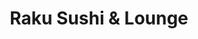 ---
layout: place
title: "Raku Sushi & Lounge"
permalink: /minnesota/st-louis-park/raku-sushi-lounge.html
stateAbbr: MN
stateName: Minnesota
cityName: St Louis Park
place_id: ChIJlW79SKI0s1IR4uF4AgC5FOc
photos:
  - name: >-
      places/ChIJlW79SKI0s1IR4uF4AgC5FOc/photos/AeeoHcLo0dftTS5JfcJ1Vd_0pA4ZcMy80lxfUZQqJBV5PUzOYbTq0-rermm5NA3K0UaC0ozyPy8ChstxkmylfKHni0Py3WF7zl2LbwftPLzCfKgik46hG2-3uTIJB1WOftxZMuz_QQLG4F0ek1-RB-fmv-2G5PB-5mv7umvAQoG1I6-7UZkyyiOB6uhcZPpxAdeEDEG8sA9fUpxqJ4NEZImrsPXGtUQV2JkVwajzPGwYGSr-SY7rfr5U9W9NW42N6R_PaDiwkkDJep03a85RSnwaVRmAthZICCxh7MhKCM7jGT-QdoNJvWyJiQ-V7u9EAUnXdYIe6ys8FxrR7AtVM9jxH1kNAt9corngcBMQjOPWgJQCoQPdYU4RLPAmNCDMesmxVkI6dt8PE3vKkVyZ88w-ULZVaDjipCi0SbhR7maFMevOBg
    widthPx: 1080
    heightPx: 1350
    authorAttributions:
      - displayName: Jay Chen
        uri: https://maps.google.com/maps/contrib/100446721091920677646
        photoUri: >-
          https://lh3.googleusercontent.com/a/ACg8ocKOcfwf71d2UHPnpzS-PMOk77jhtFu7RYbcpBNb9rLMWL1UpA=s100-p-k-no-mo
    flagContentUri: >-
      https://www.google.com/local/imagery/report/?cb_client=maps_api_places.places_api&image_key=!1e10!2sCIHM0ogKEICAgICui6z7aQ&hl=en-US
    googleMapsUri: >-
      https://www.google.com/maps/place//data=!3m4!1e2!3m2!1sCIHM0ogKEICAgICui6z7aQ!2e10!4m2!3m1!1s0x52b334a248fd6e95:0xe714b9000278e1e2
  - name: >-
      places/ChIJlW79SKI0s1IR4uF4AgC5FOc/photos/AeeoHcIszBgwl2yLJqFtP6S_wNSXMz7kp_9bkUzeTWaQwlMWs_wGLBdYLive6z5JfCngmpmJF908HhuN0_KiQH8z8884y-50nrTUs8hpXB0mjDLD49ZsNOWlwZNuZW-GmKatkoZUlnIoSwK8zM2q5QEsg4vwFd93WczolLfuQNwvX08Si-ggnNetfpxPF8BJ0YcmstswJOpQybxr5nAdBnGlHcbp0XHvIjMU5yjkc0JD6xl_uuXpc0tM6q2eryfKHt3wonGEJXK6nntqYMFk1EajIMwrhydLLwA2Xqpw4VekSUmCjI9SEAGP8Q4y0b3QzknA3ucY5cjyKi_heglAFij6IWUZAs6FnWqHxyQGQzF-p_k0adkukpbpk9zZWP0Dy4k7RJmrZTZ5j9a2nSWtmNGs-aPQmv4q_ITMx8AMNQ98uEfF1J3B
    widthPx: 4618
    heightPx: 3464
    authorAttributions:
      - displayName: Greta Levitt
        uri: https://maps.google.com/maps/contrib/104833440604263989554
        photoUri: >-
          https://lh3.googleusercontent.com/a-/ALV-UjVFBw2YV5GtDM0f7lljdJJ4ueDOj6bbCyPgymNT-eOM0qjCukw=s100-p-k-no-mo
    flagContentUri: >-
      https://www.google.com/local/imagery/report/?cb_client=maps_api_places.places_api&image_key=!1e10!2sCIHM0ogKEICAgIDukfzNmwE&hl=en-US
    googleMapsUri: >-
      https://www.google.com/maps/place//data=!3m4!1e2!3m2!1sCIHM0ogKEICAgIDukfzNmwE!2e10!4m2!3m1!1s0x52b334a248fd6e95:0xe714b9000278e1e2
  - name: >-
      places/ChIJlW79SKI0s1IR4uF4AgC5FOc/photos/AeeoHcKQ_7zRIPPRDy4vLztW1Hmerz9da2kD8EGeNv7q96xIjTMSA2ihdOzW5pYvFdLHFvlQX2MXpInom8GHY05nuOQ05QrUEAwXPnuqthmM-xXkclb3ZgEvLCQ52KUbA1Y0QsMs7tr5qoB3TWUe0Qtq3omotGiYlJI3ovXgbQZnFayGwJaoM-9Oho6YP2x8UxVNGVdZ-11x7D-Jis1Hkx7tZVxvPFBAx7AZImDXxGq0CmJbDYyYcYICJfn0kJrOwCQw1CPHzRcJZl5awQ2iG21LrjsAYgjx_Hu1GRJiBKaFrbAWSiPyXoq9sGtTvEx4o-NF3qu71NlZ6FFZBwAOWZ06IFzhSUkknQ4ej-l2LWWpPq770wRh2oHZ34kIpEauz6b3gHG7qZDzHF3DgRjfM_77385R4CVp206bYWLSe7hSOSr44w
    widthPx: 3600
    heightPx: 4800
    authorAttributions:
      - displayName: Rico Perez
        uri: https://maps.google.com/maps/contrib/109274408945091336706
        photoUri: >-
          https://lh3.googleusercontent.com/a-/ALV-UjU7WixZY4xsCpY46RL_mX2Cdh7O4XmfxssSAPVZRlJMFEIaFkXj=s100-p-k-no-mo
    flagContentUri: >-
      https://www.google.com/local/imagery/report/?cb_client=maps_api_places.places_api&image_key=!1e10!2sCIHM0ogKEICAgMDwkr2leg&hl=en-US
    googleMapsUri: >-
      https://www.google.com/maps/place//data=!3m4!1e2!3m2!1sCIHM0ogKEICAgMDwkr2leg!2e10!4m2!3m1!1s0x52b334a248fd6e95:0xe714b9000278e1e2
  - name: >-
      places/ChIJlW79SKI0s1IR4uF4AgC5FOc/photos/AeeoHcKZBsT0YpXjoaMQqRP4_DzKV3TZD72T381y8veURA-GCK1ZpAg09hd3KpgL6Ex0j0e9WDnDAU474sOObx3ER1MiMaM-C4iGV3aZRwGnZOWrb7LdmS8uuqwIOaQ4t4UYeRJDO844wbRHpGCsodVJEONL7IbXhOZTXRR5my7htJjCo_eTxHRAztP6cjKFEDaPljD-a84oT2keqaTdyHE2PQuOGwikrx7IXlvQv4quup95VnVfWBs-MfAiybuDskHOJ_0304ZkQYCsUfOuYr9_AcRMh7sIJF7gK0L-5fSDaPTGiDID4b_lEEWd9xHjrxKzKeJAdAN-J8yzPE5DuzbHIKIS_TATOqkQIlyRustTI1wPy-LAwKMAFSZFXkYribfy-PldE8A8jmpZJm2m-XKVOJhB2tvegtvQ8s6Mbce5edRL2w
    widthPx: 3024
    heightPx: 4032
    authorAttributions:
      - displayName: Christina Lee
        uri: https://maps.google.com/maps/contrib/117166113929768002830
        photoUri: >-
          https://lh3.googleusercontent.com/a-/ALV-UjVsJo4pIfiIkDRxfAFo4VjKevIVG9zKNP-CHBFWSBxVPQQP4sWoKA=s100-p-k-no-mo
    flagContentUri: >-
      https://www.google.com/local/imagery/report/?cb_client=maps_api_places.places_api&image_key=!1e10!2sCIHM0ogKEICAgIC9y_foLg&hl=en-US
    googleMapsUri: >-
      https://www.google.com/maps/place//data=!3m4!1e2!3m2!1sCIHM0ogKEICAgIC9y_foLg!2e10!4m2!3m1!1s0x52b334a248fd6e95:0xe714b9000278e1e2
  - name: >-
      places/ChIJlW79SKI0s1IR4uF4AgC5FOc/photos/AeeoHcLaRMt0xM2IlteVTElu7oOSYdPQC198oQvQw_0ELNhwEf3FgpjF3T9vZGh09_O_-uXQ3rxM0jxtpKMkAsvpbKmKAjOIC-0pButkM5ZytA0e93CyK_FiU0_69Hydi3SnKTUB2aJV2VS1Fan93_UXF06eewWfLlTtP5Hi_vYgxSpIWfzCTwswhoj1rPQYKYKXaeUV8cSoHo0lEj3QNc9VfHYPMKAyIBu8EHIU2IKTV2yvTiQlItuXwq66V7NCVWAAovisCsBfbiQ-XQXgw8VL7c06o0VKA2zpGPZp9EimsgP2p38Nv9UvOeIThzJw0wFd8m8L8u5dvwqU2uKhwFvy-Dff1NkIrPkmr2hFJcGGcZ8LWAVvMvvb9WtCD4oLfX3iXxyRghpMITHxlo6XCOAnGMK0CbwUHoT1G-UyYI58Xx0ohMj5
    widthPx: 3720
    heightPx: 2277
    authorAttributions:
      - displayName: Nicole Nyarko
        uri: https://maps.google.com/maps/contrib/100920627273280053060
        photoUri: >-
          https://lh3.googleusercontent.com/a-/ALV-UjVmBfuAwKU8UsSfW7nJqRmH_LX0kY44Tu66TJPwGhz55Fq03QoIgA=s100-p-k-no-mo
    flagContentUri: >-
      https://www.google.com/local/imagery/report/?cb_client=maps_api_places.places_api&image_key=!1e10!2sCIHM0ogKEICAgICW1tzMrAE&hl=en-US
    googleMapsUri: >-
      https://www.google.com/maps/place//data=!3m4!1e2!3m2!1sCIHM0ogKEICAgICW1tzMrAE!2e10!4m2!3m1!1s0x52b334a248fd6e95:0xe714b9000278e1e2
  - name: >-
      places/ChIJlW79SKI0s1IR4uF4AgC5FOc/photos/AeeoHcL9LVRUFrsHEiuD1oKn38TLm4M7QjxhkOhT1n4wNZugrpV_9HOhicIC5pjhe5mW6i1QLKu6KD12n212lIKf82TG47COdAF7vThLtxTcYst-ZXMDo8za7YPu69dMV0st3R9W3a8CLLNKrOfNpWktkF75eIMU9QBnb5Z75Tv3jz8ZYZH4RleSaW9yxJK-rHMJhk2rRs8cKIpqSZad_XRbUZci0N7bc_7-pYiqWeyLEZwzqsiKYsMlg9N52lAPxFe2xGC_JBnwkH4AnvpO7QOlCS55XqD-vCGIEOzkFkkaYf_u6xA3In09gt0LtBpPmaGD4OFRrSDWIO6iPRZ27G20colxFJb2M3dgoOXxWqnOmMVYacqrNMFDifFt8XjGsNueaFYvobxzN1ydXV0NVbOuZiU8vwhp3_UfU-Vd59A3ZjKC8A
    widthPx: 3024
    heightPx: 4032
    authorAttributions:
      - displayName: Rico Perez
        uri: https://maps.google.com/maps/contrib/109274408945091336706
        photoUri: >-
          https://lh3.googleusercontent.com/a-/ALV-UjU7WixZY4xsCpY46RL_mX2Cdh7O4XmfxssSAPVZRlJMFEIaFkXj=s100-p-k-no-mo
    flagContentUri: >-
      https://www.google.com/local/imagery/report/?cb_client=maps_api_places.places_api&image_key=!1e10!2sCIHM0ogKEICAgMDwkr2lBg&hl=en-US
    googleMapsUri: >-
      https://www.google.com/maps/place//data=!3m4!1e2!3m2!1sCIHM0ogKEICAgMDwkr2lBg!2e10!4m2!3m1!1s0x52b334a248fd6e95:0xe714b9000278e1e2
  - name: >-
      places/ChIJlW79SKI0s1IR4uF4AgC5FOc/photos/AeeoHcJ0Tse4n-5LP7WpSaXK1NOI3LTHZHOcYCA5aUhkZEMU_UpIejJWjwA1DBAYFUNyZp4R65tw6a7KrkxOLFhji4ut83zdR1pl37eoqUmuzoV1SJ3IFI9zzvy77h3EgxO2iB9VRGAu0wyrKhR8jPu54WJtqvePMgZWrbnbejlNWX08q2aLdafcuFDAX4G6mt789p-n14LRyDGectiRE9YLs3NNfL3ohLVPTor2_4KipS9shCf396EWbyIrL0TqzDkjAxYzsZjJTxbWf6cumZpHrGgZ3k7igdoXsyIunXZHmeylH9JBZsdf0i_1u7eY5QAa2AUvqGLFM0psgCYL14irdxiuVyrteZbNGd2LzLcmE1xT9oL8W5sW-Sn6z09Xx9rrh87K7DX5CMXZQshtMifEBCKbajGzzXEjpA5F3YmtYofy85LA
    widthPx: 3024
    heightPx: 4032
    authorAttributions:
      - displayName: Christina Lee
        uri: https://maps.google.com/maps/contrib/117166113929768002830
        photoUri: >-
          https://lh3.googleusercontent.com/a-/ALV-UjVsJo4pIfiIkDRxfAFo4VjKevIVG9zKNP-CHBFWSBxVPQQP4sWoKA=s100-p-k-no-mo
    flagContentUri: >-
      https://www.google.com/local/imagery/report/?cb_client=maps_api_places.places_api&image_key=!1e10!2sCIHM0ogKEICAgIC9y_fo7gE&hl=en-US
    googleMapsUri: >-
      https://www.google.com/maps/place//data=!3m4!1e2!3m2!1sCIHM0ogKEICAgIC9y_fo7gE!2e10!4m2!3m1!1s0x52b334a248fd6e95:0xe714b9000278e1e2
  - name: >-
      places/ChIJlW79SKI0s1IR4uF4AgC5FOc/photos/AeeoHcLZSM83CLbGW7jyBgIaDKeYuoQhfExZD1pGve8KEpczbHZVlZL9IZ1YU_FrKxqyREKXNeUdLxbfuTFXYJgnlplY-Q3gmxEC2b1jVjutST98ol76D52FDfFPF-KCqPlGwOsHjlxQFbely_DcZ5vilsvvIohgkmr0REpfTNY0gqPPjMjQdAuzPRjo-QOH7ToBX13akPXWsDui7vnI0uvEEQKcZywjaCHKFWeR9UNSzw7ostziztQx8sZqpfw-9ROVzpWfcu6P1-mUI7HVp2t0atRE_5e125qrS_T0Nbgf-FsP9_t3gM4OGFFTovVo1Wg30JXwRcbkr4ZR0cOSvE-bn4_ROilWDRN78fMdoBKPZ3wAM2HaOJ9Jq0RMC-KzAbqH2myfbyvSO3daFT9N4YuNrIgD8uPDKGs_7S6ooZgh2ks
    widthPx: 3464
    heightPx: 4618
    authorAttributions:
      - displayName: Greta Levitt
        uri: https://maps.google.com/maps/contrib/104833440604263989554
        photoUri: >-
          https://lh3.googleusercontent.com/a-/ALV-UjVFBw2YV5GtDM0f7lljdJJ4ueDOj6bbCyPgymNT-eOM0qjCukw=s100-p-k-no-mo
    flagContentUri: >-
      https://www.google.com/local/imagery/report/?cb_client=maps_api_places.places_api&image_key=!1e10!2sCIHM0ogKEICAgIDukfyTHQ&hl=en-US
    googleMapsUri: >-
      https://www.google.com/maps/place//data=!3m4!1e2!3m2!1sCIHM0ogKEICAgIDukfyTHQ!2e10!4m2!3m1!1s0x52b334a248fd6e95:0xe714b9000278e1e2
  - name: >-
      places/ChIJlW79SKI0s1IR4uF4AgC5FOc/photos/AeeoHcIhDePQBzxNvKpc1rAwPoJAa2j2sHr2_6FTq7UmTp6DI00BxmRS6-A9oFkblxB_C57jMYXUVMmk9IRPfSEo0SsBO6DnmLFT7xFJx02F9nI0NO2RDBS_SsvqDPqjceCBZhOXDifrc6JUMESBYDCsAsc_G_JZBFwU_8Fux9jX974aLYZJF3oxAEdjvgV07zdnsu11t0gaTCJL_vBKOdCzvZYBgDem8EULXE2qK0Gr_6fcunMSD8rC5JxnUy0rG0kuF-0Jlf5flCzed4QSqne_mpEQbjYN20Pg8yVPru2uVHULPGwICko_KbquEaB-Byx1wlOjOMQKoHB65LX777_E2uqpjEU7_xgioTrnT4xQw9t-cyDit7HgS5FqsDaNsESfZNLfkEY29E_S5Nj3GbAwBEjZ0hizrRCzNVrDSRmlv38
    widthPx: 3072
    heightPx: 4080
    authorAttributions:
      - displayName: Elizabeth Kallstrom
        uri: https://maps.google.com/maps/contrib/108273678503694706773
        photoUri: >-
          https://lh3.googleusercontent.com/a-/ALV-UjUpnsiaHKQ40x8nznkAOPDVzHQlcbs4afrm3Q81w_2OprKPJBM9fg=s100-p-k-no-mo
    flagContentUri: >-
      https://www.google.com/local/imagery/report/?cb_client=maps_api_places.places_api&image_key=!1e10!2sCIHM0ogKEICAgIDWkd-1Dg&hl=en-US
    googleMapsUri: >-
      https://www.google.com/maps/place//data=!3m4!1e2!3m2!1sCIHM0ogKEICAgIDWkd-1Dg!2e10!4m2!3m1!1s0x52b334a248fd6e95:0xe714b9000278e1e2
  - name: >-
      places/ChIJlW79SKI0s1IR4uF4AgC5FOc/photos/AeeoHcK_U5q0sPidTRYyj7FVjUY3UPo6vg_WbZLUMaZM5iR2FEA2jt9Zw1VZM6McAsNDw5yp_DWjzLTaRGt49czGhSWbdvDAbRtis1yShONwFo-UYnwpys54fTU46Y5G7NAmFfE67EnUwKKrYlyMwMFb3lfsrh_0burhyxk2nLGhsUTtUWIaBkDD9NRB2eiLlGFWyx_u5cqI8u4V5Cp-AtCkvts8PB55lORNf7s5YOHc5TX1NdSPEoDBuljAItpuO7smlV8qHqKN3ko9T2joRFxfvh3EokdnulDChikw1WNgZLX6CSJEgqnEbPdFGgDtodtNa0jVE7ljgbYBYx77Gbw2o6rKpJ_KKMtXcLp8kOlFscaQlg-b7HVDklrJ0GotgR1y05G72LQ7izD7evMZ6CzZd_rZ9IGzI3mRs-x6kZsN0D1DYg
    widthPx: 2374
    heightPx: 3165
    authorAttributions:
      - displayName: Rachana Thapa
        uri: https://maps.google.com/maps/contrib/104720458632550824733
        photoUri: >-
          https://lh3.googleusercontent.com/a/ACg8ocIS5EZIF8ayCkUO0YrwCmM3VvgNRhrYPPcRiMZyh0GD6cpqIS8Q=s100-p-k-no-mo
    flagContentUri: >-
      https://www.google.com/local/imagery/report/?cb_client=maps_api_places.places_api&image_key=!1e10!2sCIHM0ogKEICAgIDtnprRTA&hl=en-US
    googleMapsUri: >-
      https://www.google.com/maps/place//data=!3m4!1e2!3m2!1sCIHM0ogKEICAgIDtnprRTA!2e10!4m2!3m1!1s0x52b334a248fd6e95:0xe714b9000278e1e2
address: 5371 W 16th St, St Louis Park, MN 55416, USA
street: 5371 W 16th St
city: St Louis Park
state: MN
zip: '55416'
country: USA
neighborhood: Blackstone
latitude: '44.967491'
longitude: '-93.348265'
accessibility_options:
  wheelchairAccessibleParking: true
  wheelchairAccessibleEntrance: true
  wheelchairAccessibleRestroom: true
  wheelchairAccessibleSeating: true
business_status: OPERATIONAL
name: Raku Sushi & Lounge
google_maps_links:
  directionsUri: >-
    https://www.google.com/maps/dir//''/data=!4m7!4m6!1m1!4e2!1m2!1m1!1s0x52b334a248fd6e95:0xe714b9000278e1e2!3e0
  placeUri: https://maps.google.com/?cid=16651137131988181474
  writeAReviewUri: >-
    https://www.google.com/maps/place//data=!4m3!3m2!1s0x52b334a248fd6e95:0xe714b9000278e1e2!12e1
  reviewsUri: >-
    https://www.google.com/maps/place//data=!4m4!3m3!1s0x52b334a248fd6e95:0xe714b9000278e1e2!9m1!1b1
  photosUri: >-
    https://www.google.com/maps/place//data=!4m3!3m2!1s0x52b334a248fd6e95:0xe714b9000278e1e2!10e5
primary_type: Japanese Restaurant
opening_hours:
  regular: null
  current: null
secondary_opening_hours:
  regular:
    weekdayDescriptions: null
    type: null
  current:
    weekdayDescriptions: null
    type: null
phone: (952) 378-1803
price_level: PRICE_LEVEL_MODERATE
price_range: null
rating: '4.2'
rating_count: 608
website: https://www.rakumn.com/
description: >-
  Stylish choice for sushi & Japanese small plates plus a broad sake selection
  in sleek, vibrant digs.
reviews:
  - name: >-
      places/ChIJlW79SKI0s1IR4uF4AgC5FOc/reviews/ChZDSUhNMG9nS0VJQ0FnSUNUdTZLblhnEAE
    relativePublishTimeDescription: 10 months ago
    rating: 5
    text:
      text: >-
        Great spot for sushi! The dishes we had were very tasty and the fish had
        a nice texture. I honestly was very impressed even with their spicy tuna
        roll---it's one of the best spicy tuna rolls I've had! Overall decent
        atmosphere, friendly staff, and convenient location. Definitely a good
        place to check out if you're in the area!
      languageCode: en
    originalText:
      text: >-
        Great spot for sushi! The dishes we had were very tasty and the fish had
        a nice texture. I honestly was very impressed even with their spicy tuna
        roll---it's one of the best spicy tuna rolls I've had! Overall decent
        atmosphere, friendly staff, and convenient location. Definitely a good
        place to check out if you're in the area!
      languageCode: en
    authorAttribution:
      displayName: Allie Hanson
      uri: https://www.google.com/maps/contrib/112885688813067798337/reviews
      photoUri: >-
        https://lh3.googleusercontent.com/a-/ALV-UjWZZhgDiFNlIaBO1XP_hM_eKtrEPQ6DMjpovqxb1XYenjUjvSVr6w=s128-c0x00000000-cc-rp-mo-ba6
    publishTime: '2024-05-19T14:40:42.742774Z'
    flagContentUri: >-
      https://www.google.com/local/review/rap/report?postId=ChZDSUhNMG9nS0VJQ0FnSUNUdTZLblhnEAE&d=17924085&t=1
    googleMapsUri: >-
      https://www.google.com/maps/reviews/data=!4m6!14m5!1m4!2m3!1sChZDSUhNMG9nS0VJQ0FnSUNUdTZLblhnEAE!2m1!1s0x52b334a248fd6e95:0xe714b9000278e1e2
  - name: >-
      places/ChIJlW79SKI0s1IR4uF4AgC5FOc/reviews/ChdDSUhNMG9nS0VJQ0FnSUM5eV9mbzlnRRAB
    relativePublishTimeDescription: a year ago
    rating: 4
    text:
      text: >-
        Great location for a sushi restaurant. The atmosphere wasn’t bad and the
        food was pretty good. The only problem was waiting for our food to come
        out. The server only handed our table of 5 with one happy hour menu so
        it took us a while to decide what we wanted on that and the regular
        menu. But the over all experience wasn’t bad.
      languageCode: en
    originalText:
      text: >-
        Great location for a sushi restaurant. The atmosphere wasn’t bad and the
        food was pretty good. The only problem was waiting for our food to come
        out. The server only handed our table of 5 with one happy hour menu so
        it took us a while to decide what we wanted on that and the regular
        menu. But the over all experience wasn’t bad.
      languageCode: en
    authorAttribution:
      displayName: Christina Lee
      uri: https://www.google.com/maps/contrib/117166113929768002830/reviews
      photoUri: >-
        https://lh3.googleusercontent.com/a-/ALV-UjVsJo4pIfiIkDRxfAFo4VjKevIVG9zKNP-CHBFWSBxVPQQP4sWoKA=s128-c0x00000000-cc-rp-mo-ba3
    publishTime: '2024-03-09T20:57:09.541437Z'
    flagContentUri: >-
      https://www.google.com/local/review/rap/report?postId=ChdDSUhNMG9nS0VJQ0FnSUM5eV9mbzlnRRAB&d=17924085&t=1
    googleMapsUri: >-
      https://www.google.com/maps/reviews/data=!4m6!14m5!1m4!2m3!1sChdDSUhNMG9nS0VJQ0FnSUM5eV9mbzlnRRAB!2m1!1s0x52b334a248fd6e95:0xe714b9000278e1e2
  - name: >-
      places/ChIJlW79SKI0s1IR4uF4AgC5FOc/reviews/ChdDSUhNMG9nS0VJQ0FnSUR0bnByUnRBRRAB
    relativePublishTimeDescription: a year ago
    rating: 5
    text:
      text: >-
        Went to Raku this weekend, after at least 4 years since my last visit,
        and I have to say their food is still pretty great! Actually it is
        better than what I remember! The sashimi was phenomenal! It was very
        fresh, and creamy!!! By far the best I have had recently! The fried
        eggplant with spicy tuna was an amazing appetizer! The udon and crispy
        beef were very good too although the beef was a little in the sweeter
        side! The chilled sake was good as well! All in all it was a very nice
        dining experience!
      languageCode: en
    originalText:
      text: >-
        Went to Raku this weekend, after at least 4 years since my last visit,
        and I have to say their food is still pretty great! Actually it is
        better than what I remember! The sashimi was phenomenal! It was very
        fresh, and creamy!!! By far the best I have had recently! The fried
        eggplant with spicy tuna was an amazing appetizer! The udon and crispy
        beef were very good too although the beef was a little in the sweeter
        side! The chilled sake was good as well! All in all it was a very nice
        dining experience!
      languageCode: en
    authorAttribution:
      displayName: Rachana Thapa
      uri: https://www.google.com/maps/contrib/104720458632550824733/reviews
      photoUri: >-
        https://lh3.googleusercontent.com/a/ACg8ocIS5EZIF8ayCkUO0YrwCmM3VvgNRhrYPPcRiMZyh0GD6cpqIS8Q=s128-c0x00000000-cc-rp-mo-ba2
    publishTime: '2024-02-04T18:00:07.608420Z'
    flagContentUri: >-
      https://www.google.com/local/review/rap/report?postId=ChdDSUhNMG9nS0VJQ0FnSUR0bnByUnRBRRAB&d=17924085&t=1
    googleMapsUri: >-
      https://www.google.com/maps/reviews/data=!4m6!14m5!1m4!2m3!1sChdDSUhNMG9nS0VJQ0FnSUR0bnByUnRBRRAB!2m1!1s0x52b334a248fd6e95:0xe714b9000278e1e2
  - name: >-
      places/ChIJlW79SKI0s1IR4uF4AgC5FOc/reviews/ChdDSUhNMG9nS0VJQ0FnSUN2NDV6anN3RRAB
    relativePublishTimeDescription: 4 months ago
    rating: 1
    text:
      text: >-
        This was one of the worst dining experiences I’ve ever had. I ordered
        the Mongolian beef, and when it was served, it was lukewarm and the beef
        had a rubbery, unpleasant texture. I told the waiter I wasn’t going to
        eat it and asked if it could be returned.


        Instead of handling the situation professionally, the waiter came back
        with a small plate, took a piece of beef from my dish, and said he would
        let the kitchen manager try it. When he returned, he told me the kitchen
        manager said the dish “tasted fine.” Are you serious? The fact that they
        thought it was appropriate to dismiss my concern by saying someone else
        liked it is baffling.


        This kind of response is beyond unprofessional. The food was terrible,
        the service was even worse, and the lack of respect for the customer was
        shocking. I left completely disappointed and frustrated.


        I wouldn’t recommend this restaurant to anyone. 0/10 — avoid this place
        at all costs.
      languageCode: en
    originalText:
      text: >-
        This was one of the worst dining experiences I’ve ever had. I ordered
        the Mongolian beef, and when it was served, it was lukewarm and the beef
        had a rubbery, unpleasant texture. I told the waiter I wasn’t going to
        eat it and asked if it could be returned.


        Instead of handling the situation professionally, the waiter came back
        with a small plate, took a piece of beef from my dish, and said he would
        let the kitchen manager try it. When he returned, he told me the kitchen
        manager said the dish “tasted fine.” Are you serious? The fact that they
        thought it was appropriate to dismiss my concern by saying someone else
        liked it is baffling.


        This kind of response is beyond unprofessional. The food was terrible,
        the service was even worse, and the lack of respect for the customer was
        shocking. I left completely disappointed and frustrated.


        I wouldn’t recommend this restaurant to anyone. 0/10 — avoid this place
        at all costs.
      languageCode: en
    authorAttribution:
      displayName: Hamza Ali
      uri: https://www.google.com/maps/contrib/113204918409918563331/reviews
      photoUri: >-
        https://lh3.googleusercontent.com/a/ACg8ocKrhzY1PP1mV5curyc5RGs0tfSERKMonvm8cxGtEUUtIMhGkA=s128-c0x00000000-cc-rp-mo
    publishTime: '2024-12-14T07:06:20.176988Z'
    flagContentUri: >-
      https://www.google.com/local/review/rap/report?postId=ChdDSUhNMG9nS0VJQ0FnSUN2NDV6anN3RRAB&d=17924085&t=1
    googleMapsUri: >-
      https://www.google.com/maps/reviews/data=!4m6!14m5!1m4!2m3!1sChdDSUhNMG9nS0VJQ0FnSUN2NDV6anN3RRAB!2m1!1s0x52b334a248fd6e95:0xe714b9000278e1e2
  - name: >-
      places/ChIJlW79SKI0s1IR4uF4AgC5FOc/reviews/ChdDSUhNMG9nS0VJQ0FnSUNicUtQcTlRRRAB
    relativePublishTimeDescription: 8 months ago
    rating: 3
    text:
      text: >-
        The sassy roll was amazing, but the other three rolls had slightly
        overdone rice for my taste. I usually enjoy a Philly roll with avocado,
        and these were smaller in size than what I'm used to. Overall, it's not
        the best or the worst sushi in MN. I prefer Akita Sushi in Woodbury. The
        soup was very good.
      languageCode: en
    originalText:
      text: >-
        The sassy roll was amazing, but the other three rolls had slightly
        overdone rice for my taste. I usually enjoy a Philly roll with avocado,
        and these were smaller in size than what I'm used to. Overall, it's not
        the best or the worst sushi in MN. I prefer Akita Sushi in Woodbury. The
        soup was very good.
      languageCode: en
    authorAttribution:
      displayName: Joshua Wiger
      uri: https://www.google.com/maps/contrib/117197067062250231728/reviews
      photoUri: >-
        https://lh3.googleusercontent.com/a-/ALV-UjXp3cBKJd6TsKsPhCU6eWNicEORQHWLDLyOBb6iVwKWZCxcQA1O=s128-c0x00000000-cc-rp-mo-ba3
    publishTime: '2024-07-22T21:17:46.290876Z'
    flagContentUri: >-
      https://www.google.com/local/review/rap/report?postId=ChdDSUhNMG9nS0VJQ0FnSUNicUtQcTlRRRAB&d=17924085&t=1
    googleMapsUri: >-
      https://www.google.com/maps/reviews/data=!4m6!14m5!1m4!2m3!1sChdDSUhNMG9nS0VJQ0FnSUNicUtQcTlRRRAB!2m1!1s0x52b334a248fd6e95:0xe714b9000278e1e2
parking_options:
  freeParkingLot: true
  freeStreetParking: true
  freeGarageParking: true
payment_options:
  acceptsCreditCards: true
  acceptsDebitCards: true
  acceptsCashOnly: false
  acceptsNfc: true
allow_dogs: null
curbside_pickup: null
delivery: true
dine_in: true
good_for_children: false
good_for_groups: true
good_for_sports: false
live_music: false
menu_for_children: null
outdoor_seating: true
reservable: true
restroom: true
serves_beer: true
serves_breakfast: false
serves_brunch: false
serves_cocktails: true
serves_coffee: true
serves_dinner: true
serves_dessert: true
serves_lunch: true
serves_vegetarian_food: true
serves_wine: true
takeout: true

---